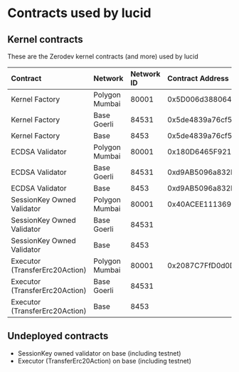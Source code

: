 # Contracts used by lucid

## Kernel contracts

These are the Zerodev kernel contracts (and more) used by lucid

| Contract | Network | Network ID | Contract Address |
| :--- | :--- | :--- | :--- |
| Kernel Factory | Polygon Mumbai | 80001 | 0x5D006d3880645ec6e254E18C1F879DAC9Dd71A39 |
| Kernel Factory | Base Goerli | 84531 | 0x5de4839a76cf55d0c90e2061ef4386d962E15ae3 |
| Kernel Factory | Base | 8453 | 0x5de4839a76cf55d0c90e2061ef4386d962E15ae3 |
| ECDSA Validator | Polygon Mumbai | 80001 | 0x180D6465F921C7E0DEA0040107D342c87455fFF5 |
| ECDSA Validator | Base Goerli | 84531 | 0xd9AB5096a832b9ce79914329DAEE236f8Eea0390 |
| ECDSA Validator | Base | 8453 | 0xd9AB5096a832b9ce79914329DAEE236f8Eea0390 |
| SessionKey Owned Validator | Polygon Mumbai | 80001 | 0x40ACEE1113697bdeE3077493896Fa759d1b3e255 |
| SessionKey Owned Validator | Base Goerli | 84531 | |
| SessionKey Owned Validator | Base | 8453 | |
| Executor (TransferErc20Action) | Polygon Mumbai | 80001 | 0x2087C7FfD0d0DAE80a00EE74325aBF3449e0eaf1 |
| Executor (TransferErc20Action) | Base Goerli | 84531 | |
| Executor (TransferErc20Action) | Base | 8453 | |

## Undeployed contracts

- SessionKey owned validator on base (including testnet)
- Executor (TransferErc20Action) on base (including testnet)

